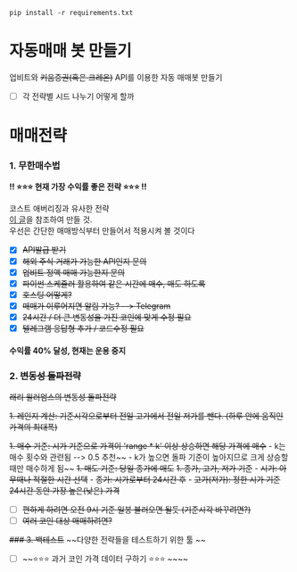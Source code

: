 ```shell
pip install -r requirements.txt
```

# 자동매매 봇 만들기
업비트와 ~~키움증권(혹은 크레온)~~ API를 이용한 자동 매매봇 만들기

- [ ] 각 전략별 시드 나누기 어떻게 할까


# 매매전략
### 1. 무한매수법
**!! ⭐️⭐️⭐️ 현재 가장 수익률 좋은 전략 ⭐️⭐️⭐️ !!**

코스트 애버리징과 유사한 전략  
[이 글](https://m.blog.naver.com/edgar0418/222224056120)을 참조하여 만들 것.  
우선은 간단한 매매방식부터 만들어서 적용시켜 볼 것이다
- [x] ~~API발급 받기~~
- [x] ~~해외 주식 거래가 가능한 API인지 문의~~
- [x] ~~업비트 정액 매매 가능한지 문의~~
- [x] ~~파이썬 스케쥴러 활용하여 같은 시간에 매수, 매도 하도록~~
- [x] ~~호스팅 어떻게?~~
- [x] ~~매매가 이루어지면 알림 가능? --> Telegram~~
- [x] ~~24시간 / 더 큰 변동성을 가진 코인에 맞게 수정 필요~~
- [x] ~~텔레그램 응답형 추가 / 코드수정 필요~~

#### 수익률 40% 달성, 현재는 운용 중지


### 2. ~~변동성 돌파전략~~
~~래리 윌러엄스의 변동성 돌파전략~~  

~~1. 레인지 계산: 기준시각으로부터 전일 고가에서 전일 저가를 뺀다. (하루 안에 움직인 가격의 최대폭)~~

~~1. 매수 기준: 시가 기준으로 가격이 'range * k' 이상 상승하면 해당 가격에 매수~~
    - k는 매수 횟수와 관련됨 --> 0.5 추천~~
    - k가 높으면 돌파 기준이 높아지므로 크게 상승할때만 매수하게 됨~~
~~1. 매도 기준: 당일 종가에 매도~~
~~1. 종가, 고가, 저가 기준~~
    - ~~시가: 아무때나 적절한 시간 선택~~
    - ~~종가: 시가로부터 24시간 후~~
    - ~~고가(저가): 정한 시가 기준 24시간 동안 가장 높은(낮은) 가격~~

- [ ] ~~편하게 하려면 오전 9시 기준 일봉 불러오면 될듯 (기준시각 바꾸려면?)~~
- [ ] ~~여러 코인 대상 매매하려면?~~

~~### 3. 백테스트~~
~~다양한 전략들을 테스트하기 위한 툴 ~~
- [ ] ~~⭐️⭐️⭐️ 과거 코인 가격 데이터 구하기 ⭐️⭐️⭐️ ~~~~
 
